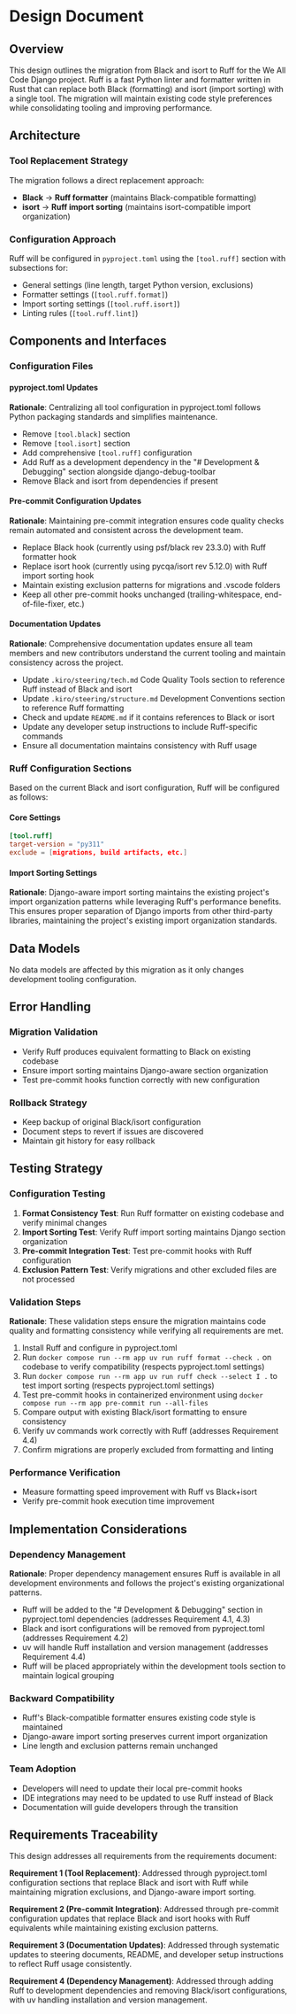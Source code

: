 # Design Document

## Overview

This design outlines the migration from Black and isort to Ruff for the We All Code Django project. Ruff is a fast Python linter and formatter written in Rust that can replace both Black (formatting) and isort (import sorting) with a single tool. The migration will maintain existing code style preferences while consolidating tooling and improving performance.

## Architecture

### Tool Replacement Strategy

The migration follows a direct replacement approach:

- **Black** → **Ruff formatter** (maintains Black-compatible formatting)
- **isort** → **Ruff import sorting** (maintains isort-compatible import organization)

### Configuration Approach

Ruff will be configured in `pyproject.toml` using the `[tool.ruff]` section with subsections for:

- General settings (line length, target Python version, exclusions)
- Formatter settings (`[tool.ruff.format]`)
- Import sorting settings (`[tool.ruff.isort]`)
- Linting rules (`[tool.ruff.lint]`)

## Components and Interfaces

### Configuration Files

#### pyproject.toml Updates

**Rationale**: Centralizing all tool configuration in pyproject.toml follows Python packaging standards and simplifies maintenance.

- Remove `[tool.black]` section
- Remove `[tool.isort]` section
- Add comprehensive `[tool.ruff]` configuration
- Add Ruff as a development dependency in the "# Development & Debugging" section alongside django-debug-toolbar
- Remove Black and isort from dependencies if present

#### Pre-commit Configuration Updates

**Rationale**: Maintaining pre-commit integration ensures code quality checks remain automated and consistent across the development team.

- Replace Black hook (currently using psf/black rev 23.3.0) with Ruff formatter hook
- Replace isort hook (currently using pycqa/isort rev 5.12.0) with Ruff import sorting hook
- Maintain existing exclusion patterns for migrations and .vscode folders
- Keep all other pre-commit hooks unchanged (trailing-whitespace, end-of-file-fixer, etc.)

#### Documentation Updates

**Rationale**: Comprehensive documentation updates ensure all team members and new contributors understand the current tooling and maintain consistency across the project.

- Update `.kiro/steering/tech.md` Code Quality Tools section to reference Ruff instead of Black and isort
- Update `.kiro/steering/structure.md` Development Conventions section to reference Ruff formatting
- Check and update `README.md` if it contains references to Black or isort
- Update any developer setup instructions to include Ruff-specific commands
- Ensure all documentation maintains consistency with Ruff usage

### Ruff Configuration Sections

Based on the current Black and isort configuration, Ruff will be configured as follows:

#### Core Settings

```toml
[tool.ruff]
target-version = "py311"
exclude = [migrations, build artifacts, etc.]
```

#### Import Sorting Settings

**Rationale**: Django-aware import sorting maintains the existing project's import organization patterns while leveraging Ruff's performance benefits. This ensures proper separation of Django imports from other third-party libraries, maintaining the project's existing import organization standards.



## Data Models

No data models are affected by this migration as it only changes development tooling configuration.

## Error Handling

### Migration Validation

- Verify Ruff produces equivalent formatting to Black on existing codebase
- Ensure import sorting maintains Django-aware section organization
- Test pre-commit hooks function correctly with new configuration

### Rollback Strategy

- Keep backup of original Black/isort configuration
- Document steps to revert if issues are discovered
- Maintain git history for easy rollback

## Testing Strategy

### Configuration Testing

1. **Format Consistency Test**: Run Ruff formatter on existing codebase and verify minimal changes
2. **Import Sorting Test**: Verify Ruff import sorting maintains Django section organization
3. **Pre-commit Integration Test**: Test pre-commit hooks with Ruff configuration
4. **Exclusion Pattern Test**: Verify migrations and other excluded files are not processed

### Validation Steps

**Rationale**: These validation steps ensure the migration maintains code quality and formatting consistency while verifying all requirements are met.

1. Install Ruff and configure in pyproject.toml
2. Run `docker compose run --rm app uv run ruff format --check .` on codebase to verify compatibility (respects pyproject.toml settings)
3. Run `docker compose run --rm app uv run ruff check --select I .` to test import sorting (respects pyproject.toml settings)
4. Test pre-commit hooks in containerized environment using `docker compose run --rm app pre-commit run --all-files`
5. Compare output with existing Black/isort formatting to ensure consistency
6. Verify uv commands work correctly with Ruff (addresses Requirement 4.4)
7. Confirm migrations are properly excluded from formatting and linting

### Performance Verification

- Measure formatting speed improvement with Ruff vs Black+isort
- Verify pre-commit hook execution time improvement

## Implementation Considerations

### Dependency Management

**Rationale**: Proper dependency management ensures Ruff is available in all development environments and follows the project's existing organizational patterns.

- Ruff will be added to the "# Development & Debugging" section in pyproject.toml dependencies (addresses Requirement 4.1, 4.3)
- Black and isort configurations will be removed from pyproject.toml (addresses Requirement 4.2)
- uv will handle Ruff installation and version management (addresses Requirement 4.4)
- Ruff will be placed appropriately within the development tools section to maintain logical grouping

### Backward Compatibility

- Ruff's Black-compatible formatter ensures existing code style is maintained
- Django-aware import sorting preserves current import organization
- Line length and exclusion patterns remain unchanged

### Team Adoption

- Developers will need to update their local pre-commit hooks
- IDE integrations may need to be updated to use Ruff instead of Black
- Documentation will guide developers through the transition

## Requirements Traceability

This design addresses all requirements from the requirements document:

**Requirement 1 (Tool Replacement)**: Addressed through pyproject.toml configuration sections that replace Black and isort with Ruff while maintaining migration exclusions, and Django-aware import sorting.

**Requirement 2 (Pre-commit Integration)**: Addressed through pre-commit configuration updates that replace Black and isort hooks with Ruff equivalents while maintaining existing exclusion patterns.

**Requirement 3 (Documentation Updates)**: Addressed through systematic updates to steering documents, README, and developer setup instructions to reflect Ruff usage consistently.

**Requirement 4 (Dependency Management)**: Addressed through adding Ruff to development dependencies and removing Black/isort configurations, with uv handling installation and version management.

